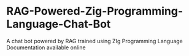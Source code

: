 # RAG-Powered-Zig-Programming-Language-Chat-Bot
A chat bot powered by RAG trained using ZIg Programming Language Documentation available online
